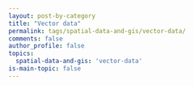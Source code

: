 ```yaml
---
layout: post-by-category
title: "Vector data"
permalink: tags/spatial-data-and-gis/vector-data/
comments: false
author_profile: false
topics:
  spatial-data-and-gis: 'vector-data'
is-main-topic: false
---
```

